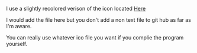 I use a slightly recolored verison of the icon located [Here](http://www.iconarchive.com/show/super-mario-icons-by-ph03nyx/Retro-Mario-icon.html)

I would add the file here but you don't add a non text file to git hub as far as I'm aware.

You can really use whatever ico file you want if you complie the program yourself.
